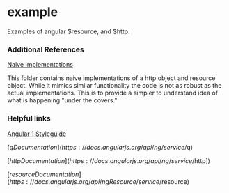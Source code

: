 # example

Examples of angular $resource, and $http.

### Additional References
[Naive Implementations](https://github.com/JScearcy/angular-promises/tree/master/app/promises)

This folder contains naive implementations of a http object and resource object. While it mimics similar functionality the code is not as robust as the actual implementations.
This is to provide a simpler to understand idea of what is happening "under the covers."

### Helpful links
[Angular 1 Styleguide](https://github.com/johnpapa/angular-styleguide/blob/master/a1/README.md)

[$q Documentation](https://docs.angularjs.org/api/ng/service/$q)

[$http Documentation](https://docs.angularjs.org/api/ng/service/$http])

[$resource Documentation](https://docs.angularjs.org/api/ngResource/service/$resource)
